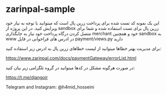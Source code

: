 # zarinpal-sample

این یک نمونه کد تست شده برای پرداخت زرین پال است که میتوانید با توجه به نیاز خود ویرایش کنید.
در این پروژه از sandbox  زرین پال برای تست استفاده شده و شما برای متصل کردن درگاه پرداخت خود نیاز به جایگذاری merchant خود و همچنین sandbox به www  در ادرس های فراخوانی در فایل payment/views.py دارید

برای مدیریت بهتر خطاها میتوانید از لیست خطاهای زرین پال به ادرس زیر استفاده کنید:

https://www.zarinpal.com/docs/paymentGateway/errorList.html



در صورت هرگونه مشکل در کدها میتوانید در گروه تلگرامی زیر بیان کنید:

https://t.me/djangoir

Telegram and Instagram: @h4mid_hosseini
